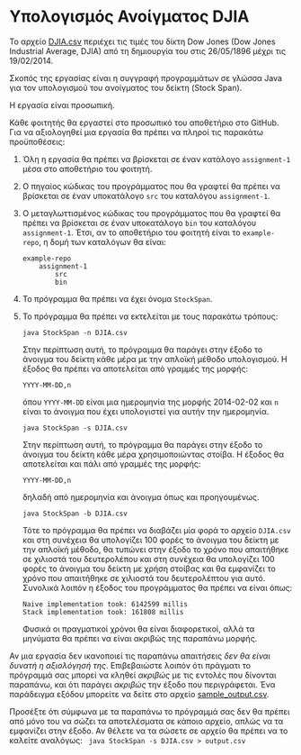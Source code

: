 Υπολογισμός Ανοίγματος DJIA
===========================

Το αρχείο [DJIA.csv](https://github.com/louridas/assigmnent-1/blob/master/DJIA.csv)  περιέχει τις τιμές του δίκτη Dow Jones (Dow Jones
Industrial Average, DJIA) από τη δημιουργία του στις 26/05/1896 μέχρι
τις 19/02/2014.

Σκοπός της εργασίας είναι η συγγραφή προγραμμάτων σε γλώσσα Java για
τον υπολογισμού του ανοίγματος του δείκτη (Stock Span).

Η εργασία είναι προσωπική.

Κάθε φοιτητής θα εργαστεί στο προσωπικό του αποθετήριο στο GitHub. Για
να αξιολογηθεί μια εργασία θα πρέπει να πληροί τις παρακάτω
προϋποθέσεις:

1. Όλη η εργασία θα πρέπει να βρίσκεται σε έναν κατάλογο
  ``assignment-1`` μέσα στο αποθετήριο του φοιτητή.

2. Ο πηγαίος κώδικας του προγράμματος που θα γραφτεί θα πρέπει να βρίσκεται
  σε έναν υποκατάλογο ``src`` του καταλόγου ``assignment-1``.

3. Ο μεταγλωττισμένος κώδικας του προγράμματος που θα γραφτεί θα
  πρέπει να βρίσκεται σε έναν υποκατάλογο ``bin`` του καταλόγου
  ``assignment-1``. Έτσι, αν το αποθετήριο του φοιτητή είναι το
  ``example-repo``, η δομή των καταλόγων θα είναι:
    ```
    example-repo
        assignment-1
            src
            bin
    ```
4. Το πρόγραμμα θα πρέπει να έχει όνομα ``StockSpan``.

5. Το πρόγραμμα θα πρέπει να εκτελείται με τους παρακάτω τρόπους:
    ``` 
    java StockSpan -n DJIA.csv
    ```
    Στην περίπτωση αυτή, το πρόγραμμα θα παράγει στην έξοδο το άνοιγμα
    του δείκτη κάθε μέρα με την απλοϊκή μέθοδο υπολογισμού. Η έξοδος θα πρέπει
    να αποτελείται από γραμμές της μορφής:
     ```
     YYYY-MM-DD,n
     ```
    όπου ``YYYY-MM-DD`` είναι μια ημερομηνία της μορφής 2014-02-02 και ``n``
    είναι το άνοιγμα που έχει υπολογιστεί για αυτήν την ημερομηνία.
    ``` 
    java StockSpan -s DJIA.csv
    ```
    Στην περίπτωση αυτή, το πρόγραμμα θα παράγει στην έξοδο το άνοιγμα
    του δείκτη κάθε μέρα χρησιμοποιώντας στοίβα. Η έξοδος θα αποτελείται
    και πάλι από γραμμές της μορφής:
     ```
     YYYY-MM-DD,n
     ```
     δηλαδή από ημερομηνία και άνοιγμα όπως και προηγουμένως.
    ``` 
    java StockSpan -b DJIA.csv
    ```
    Τότε το πρόγραμμα θα πρέπει να διαβάζει μία φορά το αρχείο ``DJIA.csv``
    και στη συνέχεια θα υπολογίζει 100 φορές το άνοιγμα του δείκτη με την
    απλοϊκή μέθοδο, θα τυπώνει στην έξοδο το χρόνο που απαιτήθηκε σε
    χιλιοστά του δευτερολέπου και στη συνέχεια θα υπολογίζει 100 φορές
    το άνοιγμα του δείκτη με χρήση στοίβας και θα εμφανίζει το χρόνο που
    απαιτήθηκε σε χιλιοστά του δευτερολέπτου  για αυτό. Συνολικά
    λοιπόν η έξοδος του προγράμματος θα πρέπει να είναι όπως:
     ```
     Naive implementation took: 6142599 millis
     Stack implementation took: 161808 millis    
     ```
    Φυσικά οι πραγματικοί χρόνοι θα είναι διαφορετικοί, αλλά τα μηνύματα θα
    πρέπει να είναι ακριβώς της παραπάνω μορφής.

Αν μια εργασία δεν ικανοποιεί τις παραπάνω απαιτήσεις *δεν θα είναι
δυνατή η αξιολόγησή της*. Επιβεβαιώστε λοιπόν ότι πράγματι το
πρόγραμμά σας μπορεί να κληθεί *ακριβώς* με τις εντολές που δίνονται
παραπάνω, και ότι παράγει *ακριβώς* την έξοδο που περιγράφεται. Ένα
παράδειγμα εξόδου μπορείτε να δείτε στο αρχείο [sample_output.csv](https://github.com/louridas/assigmnent-1/blob/master/sample_output.csv).

Προσέξτε ότι σύμφωνα με τα παραπάνω το πρόγραμμά σας δεν θα πρέπει από μόνο
του να σώζει τα αποτελέσματα σε κάποιο αρχείο, απλώς να τα εμφανίζει στην
έξοδο. Αν θέλετε να τα σώσετε σε αρχείο θα πρέπει να το καλείτε αναλόγως:
    ``` 
    java StockSpan -s DJIA.csv > output.csv
    ```
